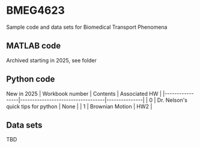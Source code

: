# BMEG4623
Sample code and data sets for Biomedical Transport Phenomena

## MATLAB code
Archived starting in 2025, see folder



## Python code
New in 2025
| Workbook number | Contents                          | Associated HW |
|-----------------|-----------------------------------|---------------|
| 0               | Dr. Nelson's quick tips for python | None          |
| 1               | Brownian Motion                   | HW2           |


## Data sets
TBD
